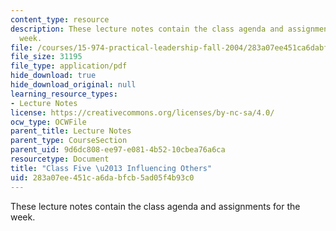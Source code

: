 ```yaml
---
content_type: resource
description: These lecture notes contain the class agenda and assignments for the
  week.
file: /courses/15-974-practical-leadership-fall-2004/283a07ee451ca6dabfcb5ad05f4b93c0_class5.pdf
file_size: 31195
file_type: application/pdf
hide_download: true
hide_download_original: null
learning_resource_types:
- Lecture Notes
license: https://creativecommons.org/licenses/by-nc-sa/4.0/
ocw_type: OCWFile
parent_title: Lecture Notes
parent_type: CourseSection
parent_uid: 9d6dc808-ee97-e081-4b52-10cbea76a6ca
resourcetype: Document
title: "Class Five \u2013 Influencing Others"
uid: 283a07ee-451c-a6da-bfcb-5ad05f4b93c0
---
```

These lecture notes contain the class agenda and assignments for the week.